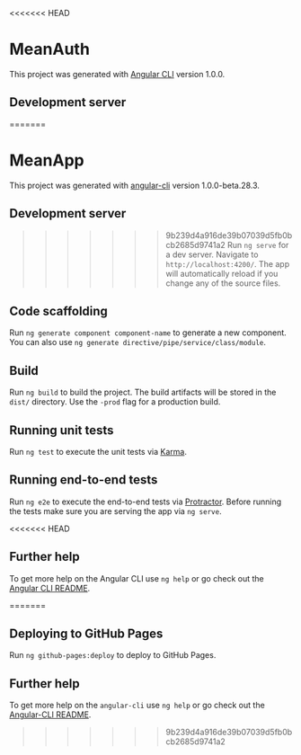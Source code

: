 <<<<<<< HEAD
# MeanAuth

This project was generated with [Angular CLI](https://github.com/angular/angular-cli) version 1.0.0.

## Development server


=======
# MeanApp

This project was generated with [angular-cli](https://github.com/angular/angular-cli) version 1.0.0-beta.28.3.

## Development server
>>>>>>> 9b239d4a916de39b07039d5fb0bcb2685d9741a2
Run `ng serve` for a dev server. Navigate to `http://localhost:4200/`. The app will automatically reload if you change any of the source files.

## Code scaffolding

Run `ng generate component component-name` to generate a new component. You can also use `ng generate directive/pipe/service/class/module`.

## Build

Run `ng build` to build the project. The build artifacts will be stored in the `dist/` directory. Use the `-prod` flag for a production build.

## Running unit tests

Run `ng test` to execute the unit tests via [Karma](https://karma-runner.github.io).

## Running end-to-end tests

Run `ng e2e` to execute the end-to-end tests via [Protractor](http://www.protractortest.org/).
Before running the tests make sure you are serving the app via `ng serve`.

<<<<<<< HEAD
## Further help

To get more help on the Angular CLI use `ng help` or go check out the [Angular CLI README](https://github.com/angular/angular-cli/blob/master/README.md).

=======
## Deploying to GitHub Pages

Run `ng github-pages:deploy` to deploy to GitHub Pages.

## Further help

To get more help on the `angular-cli` use `ng help` or go check out the [Angular-CLI README](https://github.com/angular/angular-cli/blob/master/README.md).
>>>>>>> 9b239d4a916de39b07039d5fb0bcb2685d9741a2
